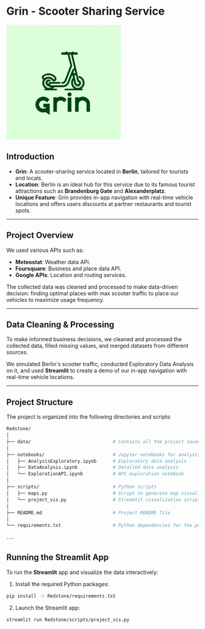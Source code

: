 # Grin - Scooter Sharing Service

<img src="data/grin_logo.png" alt="Grin Logo" width="300"/>

## Introduction

- **Grin**: A scooter-sharing service located in **Berlin**, tailored for tourists and locals.
- **Location**: Berlin is an ideal hub for this service due to its famous tourist attractions such as **Brandenburg Gate** and **Alexanderplatz**.
- **Unique Feature**: Grin provides in-app navigation with real-time vehicle locations and offers users discounts at partner restaurants and tourist spots.

---

## Project Overview

We used various APIs such as:

- **Meteostat**: Weather data API.
- **Foursquare**: Business and place data API.
- **Google APIs**: Location and routing services.

The collected data was cleaned and processed to make data-driven decision: finding optimal places with max scooter traffic to place our vehicles to maximize usage frequency.

---

## Data Cleaning & Processing

To make informed business decisions, we cleaned and processed the collected data, filled missing values, and merged datasets from different sources.

We simulated Berlin's scooter traffic, conducted Exploratory Data Analysis on it, and used **Streamlit** to create a demo of our in-app navigation with real-time vehicle locations.

---

## Project Structure

The project is organized into the following directories and scripts:
```bash
Redstone/
│
├── data/                              # Contains all the project saved datasets
│
├── notebooks/                         # Jupyter notebooks for analysis and exploration
│   ├── AnalysisExploratory.ipynb      # Exploratory data analysis
│   ├── DataAnalysis.ipynb             # Detailed data analysis
│   └── ExplorationAPI.ipynb           # API exploration notebook
│
├── scripts/                           # Python scripts
│   ├── maps.py                        # Script to generate map visualizations
│   └── project_vis.py                 # Streamlit visualization script
│
├── README.md                          # Project README file
│
└── requirements.txt                   # Python dependencies for the project

---
```
## Running the Streamlit App

To run the **Streamlit** app and visualize the data interactively:

1. Install the required Python packages:
```bash
pip install -r Redstone/requirements.txt
```

2.	Launch the Streamlit app:
```bash
streamlit run Redstone/scripts/project_vis.py
```
